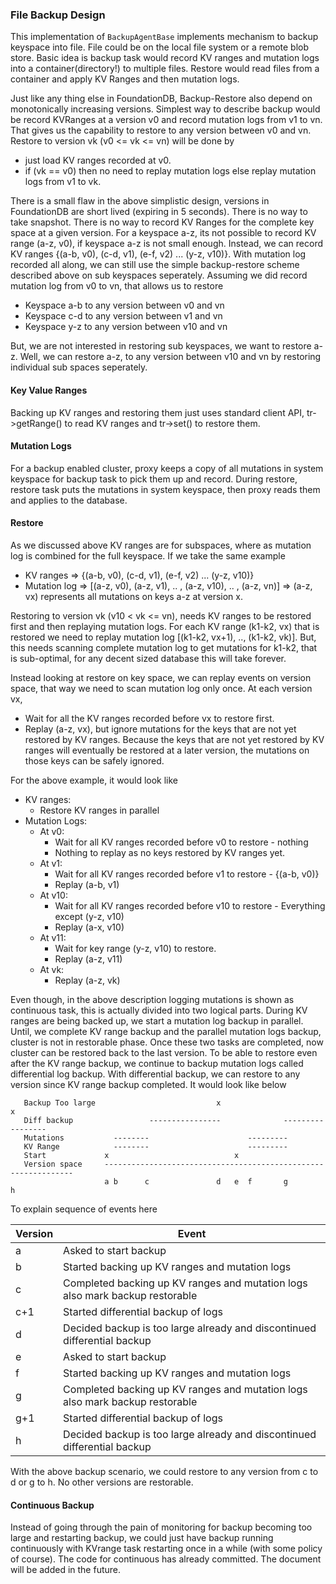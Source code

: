 ### File Backup Design

 This implementation of `BackupAgentBase` implements mechanism to backup keyspace into file. File could be on the local
 file system or a remote blob store. Basic idea is backup task would record KV ranges and mutation logs into a
 container(directory!) to multiple files. Restore would read files from a container and apply KV Ranges and then
 mutation logs.

 Just like any thing else in FoundationDB, Backup-Restore also depend on monotonically increasing versions. Simplest way
 to describe backup would be record KVRanges at a version v0 and record mutation logs from v1 to vn. That gives us the
 capability to restore to any version between v0 and vn. Restore to version vk (v0 <= vk <= vn) will be done by
 * just load KV ranges recorded at v0.
 * if (vk == v0) then no need to replay mutation logs else replay mutation logs from v1 to vk.

 There is a small flaw in the above simplistic design, versions in FoundationDB are short lived (expiring in 5 seconds).
 There is no way to take snapshot. There is no way to record KV Ranges for the complete key space at a given version. For
 a keyspace a-z, its not possible to record KV range (a-z, v0), if keyspace a-z is not small enough. Instead, we can record
 KV ranges {(a-b, v0), (c-d, v1), (e-f, v2) ... (y-z, v10)}. With mutation log recorded all along, we can still use
 the simple backup-restore scheme described above on sub keyspaces seperately. Assuming we did record mutation log from
 v0 to vn, that allows us to restore

* Keyspace a-b to any version between v0 and vn
* Keyspace c-d to any version between v1 and vn
* Keyspace y-z to any version between v10 and vn

But, we are not interested in restoring sub keyspaces, we want to restore a-z. Well, we can restore a-z, to any
version between v10 and vn by restoring individual sub spaces seperately.

#### Key Value Ranges

Backing up KV ranges and restoring them just uses standard client API, tr->getRange() to read KV ranges and tr->set() to
restore them.

####  Mutation Logs

For a backup enabled cluster, proxy keeps a copy of all mutations in system keyspace for backup task to pick them
up and record. During restore, restore task puts the mutations in system keyspace, then proxy reads them and applies
to the database.

#### Restore

As we discussed above KV ranges are for subspaces, where as mutation log is combined for the full keyspace. If we
take the same example

* KV ranges => {(a-b, v0), (c-d, v1), (e-f, v2) ... (y-z, v10)}
* Mutation log => [(a-z, v0), (a-z, v1), .. , (a-z, v10), .. , (a-z, vn)]
  						=> (a-z, vx) represents all mutations on keys a-z at version x.

Restoring to version vk (v10 < vk <= vn), needs KV ranges to be restored first and then replaying mutation logs. For
each KV range (k1-k2, vx) that is restored we need to replay mutation log [(k1-k2, vx+1), .., (k1-k2, vk)]. But, this
needs scanning complete mutation log to get mutations for k1-k2, that is sub-optimal, for any decent sized database
this will take forever.

Instead looking at restore on key space, we can replay events on version space, that way we need to scan
mutation log only once. At each version vx,
* Wait for all the KV ranges recorded before vx to restore first.
* Replay (a-z, vx), but ignore mutations for the keys that are not yet restored by KV ranges.
  Because the keys that are not yet restored by KV ranges will eventually be restored at a later version,
  the mutations on those keys can be safely ignored. 

For the above example, it would look like
* KV ranges:
    * Restore KV ranges in parallel
* Mutation Logs:
    * At v0:
  		* Wait for all KV ranges recorded before v0 to restore - nothing
  		* Nothing to replay as no keys restored by KV ranges yet.
    * At v1:
  		* Wait for all KV ranges recorded before v1 to restore - {(a-b, v0)}
  		* Replay (a-b, v1)
    * At v10:
  		* Wait for all KV ranges recorded before v10 to restore - Everything except (y-z, v10)
  		* Replay (a-x, v10)
    * At v11:
  		* Wait for key range (y-z, v10) to restore.
  		* Replay (a-z, v11)
    * At vk:
  		* Replay (a-z, vk)

Even though, in the above description logging mutations is shown as continuous task, this is actually divided into
  two logical parts. During KV ranges are being backed up, we start a mutation log backup in parallel. Until, we complete
  KV range backup and the parallel mutation logs backup, cluster is not in restorable phase. Once these two tasks are
  completed, now cluster can be restored back to the last version. To be able to restore even after the KV range
  backup, we continue to backup mutation logs called differential log backup. With differential backup, we can restore
  to any version since KV range backup completed. It would look like below

```
   Backup Too large                           x                              x
   Diff backup                 ----------------              -----------------
   Mutations           --------                      ---------
   KV Range            --------                      ---------
   Start             x                            x
   Version space     ---------------------------------------------------------------
                     a b      c               d   e  f       g               h
```

   To explain sequence of events here

|Version|Event|
|-----------|----------------------------------------------------------------------------------|
|           a  |   Asked to start backup|
|           b  |   Started backing up KV ranges and mutation logs|
|           c  |   Completed backing up KV ranges and mutation logs also mark backup restorable|
|          c+1 |   Started differential backup of logs|
|           d  |   Decided backup is too large already and discontinued differential backup|
|           e  |   Asked to start backup|
|           f  |   Started backing up KV ranges and mutation logs|
|           g  |   Completed backing up KV ranges and mutation logs also mark backup restorable|
|          g+1 |   Started differential backup of logs|
|           h  |   Decided backup is too large already and discontinued differential backup|

With the above backup scenario, we could restore to any version from c to d or g to h. No other versions are
   restorable.

#### Continuous Backup

Instead of going through the pain of monitoring for backup becoming too large and restarting backup, we could just
have backup running continuously with KVrange task restarting once in a while (with some policy of course). 
The code for continuous has already committed. The document will be added in the future.
